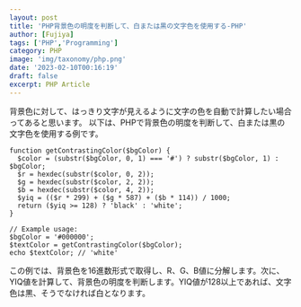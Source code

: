 ```yaml
---
layout: post
title: 'PHP背景色の明度を判断して、白または黒の文字色を使用する-PHP'
author: [Fujiya]
tags: ['PHP','Programming']
category: PHP
image: 'img/taxonomy/php.png'
date: '2023-02-10T00:16:19'
draft: false
excerpt: PHP Article
---
```


背景色に対して、はっきり文字が見えるように文字の色を自動で計算したい場合ってあると思います。
以下は、PHPで背景色の明度を判断して、白または黒の文字色を使用する例です。

```php:title=PHP
function getContrastingColor($bgColor) {
  $color = (substr($bgColor, 0, 1) === '#') ? substr($bgColor, 1) : $bgColor;
  $r = hexdec(substr($color, 0, 2));
  $g = hexdec(substr($color, 2, 2));
  $b = hexdec(substr($color, 4, 2));
  $yiq = (($r * 299) + ($g * 587) + ($b * 114)) / 1000;
  return ($yiq >= 128) ? 'black' : 'white';
}
```

```php:title=PHP
// Example usage:
$bgColor = '#000000';
$textColor = getContrastingColor($bgColor);
echo $textColor; // 'white'
```

この例では、背景色を16進数形式で取得し、R、G、B値に分解します。次に、YIQ値を計算して、背景色の明度を判断します。YIQ値が128以上であれば、文字色は黒、そうでなければ白となります。